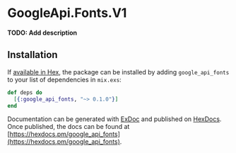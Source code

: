 # GoogleApi.Fonts.V1

**TODO: Add description**

## Installation

If [available in Hex](https://hex.pm/docs/publish), the package can be installed
by adding `google_api_fonts` to your list of dependencies in `mix.exs`:

```elixir
def deps do
  [{:google_api_fonts, "~> 0.1.0"}]
end
```

Documentation can be generated with [ExDoc](https://github.com/elixir-lang/ex_doc)
and published on [HexDocs](https://hexdocs.pm). Once published, the docs can
be found at [https://hexdocs.pm/google_api_fonts](https://hexdocs.pm/google_api_fonts).
